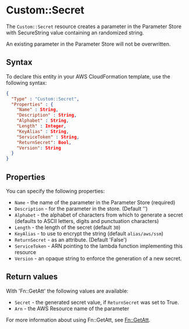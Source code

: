 # Custom::Secret
The `Custom::Secret` resource creates a parameter in the Parameter Store with SecureString value containing an randomized string.

An existing parameter in the Parameter Store will not be overwritten.

## Syntax
To declare this entity in your AWS CloudFormation template, use the following syntax:

```json
{
  "Type" : "Custom::Secret",
  "Properties" : {
    "Name" : String,
    "Description" : String,
    "Alphabet" : String,
    "Length" : Integer,
    "KeyAlias" : String,
    "ServiceToken" : String,
    "ReturnSecret": Bool,
    "Version": String
  }
}
```

## Properties
You can specify the following properties:

- `Name`  - the name of the parameter in the Parameter Store (required)
- `Description`  - for the parameter in the store. (Default '')
- `Alphabet` - the alphabet of characters from which to generate a secret (defaults to ASCII letters, digits and punctuation characters)
- `Length`  - the length of the secret (default `30`)
- `KeyAlias`  - to use to encrypt the string (default `alias/aws/ssm`)
- `ReturnSecret`  - as an attribute. (Default 'False')
- `ServiceToken`  - ARN pointing to the lambda function implementing this resource 
- `Version`  - an opaque string to enforce the generation of a new secret.

## Return values
With 'Fn::GetAtt' the following values are available:

- `Secret` - the generated secret value, if `ReturnSecret` was set to True.
- `Arn` - the AWS Resource name of the parameter

For more information about using Fn::GetAtt, see [Fn::GetAtt](http://docs.aws.amazon.com/AWSCloudFormation/latest/UserGuide/intrinsic-function-reference-getatt.html).
